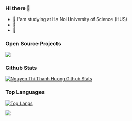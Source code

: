 ### Hi there 👋

- 📖 I'am studying at Ha Noi University of Science (HUS)
- 🌱 
- 💬 


### Open Source Projects

 [![](https://github-readme-stats.vercel.app/api/pin/?username=nguyenthithanhhuong&repo=hometown-travel&theme=midnight-purple)]()




### Github Stats
[![Nguyen Thi Thanh Huong Github Stats](https://github-readme-stats.vercel.app/api?username=nguyenthithanhhuong&count_private=true&theme=chartreuse-dark&show_icons=true)](https://github.com/nguyenthithanhhuong)


### Top Languages
[![Top Langs](https://github-readme-stats.vercel.app/api/top-langs/?username=nguyenthithanhhuong&langs_count=16&theme=midnight-purple)](https://github.com/nguyenthithanhhuong)



[![](https://komarev.com/ghpvc/?username=nguyenthithanhhuong&color=brightgreen&style=plastic)](https://github.com/nguyenthithanhhuong)
